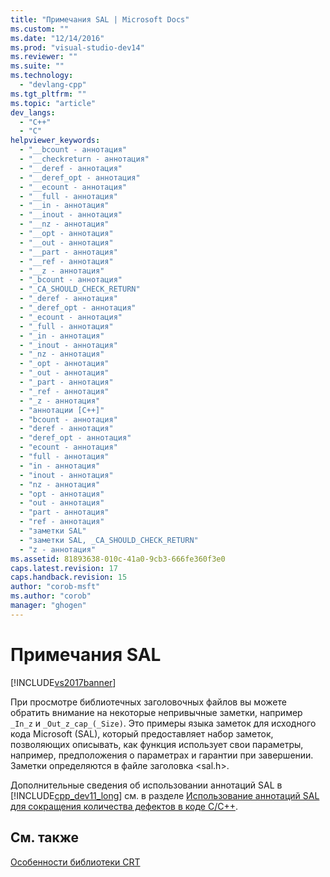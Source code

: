 ```yaml
---
title: "Примечания SAL | Microsoft Docs"
ms.custom: ""
ms.date: "12/14/2016"
ms.prod: "visual-studio-dev14"
ms.reviewer: ""
ms.suite: ""
ms.technology: 
  - "devlang-cpp"
ms.tgt_pltfrm: ""
ms.topic: "article"
dev_langs: 
  - "C++"
  - "C"
helpviewer_keywords: 
  - "__bcount - аннотация"
  - "__checkreturn - аннотация"
  - "__deref - аннотация"
  - "__deref_opt - аннотация"
  - "__ecount - аннотация"
  - "__full - аннотация"
  - "__in - аннотация"
  - "__inout - аннотация"
  - "__nz - аннотация"
  - "__opt - аннотация"
  - "__out - аннотация"
  - "__part - аннотация"
  - "__ref - аннотация"
  - "__z - аннотация"
  - "_bcount - аннотация"
  - "_CA_SHOULD_CHECK_RETURN"
  - "_deref - аннотация"
  - "_deref_opt - аннотация"
  - "_ecount - аннотация"
  - "_full - аннотация"
  - "_in - аннотация"
  - "_inout - аннотация"
  - "_nz - аннотация"
  - "_opt - аннотация"
  - "_out - аннотация"
  - "_part - аннотация"
  - "_ref - аннотация"
  - "_z - аннотация"
  - "аннотации [C++]"
  - "bcount - аннотация"
  - "deref - аннотация"
  - "deref_opt - аннотация"
  - "ecount - аннотация"
  - "full - аннотация"
  - "in - аннотация"
  - "inout - аннотация"
  - "nz - аннотация"
  - "opt - аннотация"
  - "out - аннотация"
  - "part - аннотация"
  - "ref - аннотация"
  - "заметки SAL"
  - "заметки SAL, _CA_SHOULD_CHECK_RETURN"
  - "z - аннотация"
ms.assetid: 81893638-010c-41a0-9cb3-666fe360f3e0
caps.latest.revision: 17
caps.handback.revision: 15
author: "corob-msft"
ms.author: "corob"
manager: "ghogen"
---
```

# Примечания SAL
[!INCLUDE[vs2017banner](../assembler/inline/includes/vs2017banner.md)]

При просмотре библиотечных заголовочных файлов вы можете обратить внимание на некоторые непривычные заметки, например `_In_z` и `_Out_z_cap_(_Size)`.  Это примеры языка заметок для исходного кода Microsoft \(SAL\), который предоставляет набор заметок, позволяющих описывать, как функция использует свои параметры, например, предположения о параметрах и гарантии при завершении.  Заметки определяются в файле заголовка \<sal.h\>.  
  
 Дополнительные сведения об использовании аннотаций SAL в [!INCLUDE[cpp_dev11_long](../build/includes/cpp_dev11_long_md.md)] см. в разделе [Использование аннотаций SAL для сокращения количества дефектов в коде C\/C\+\+](../Topic/Using%20SAL%20Annotations%20to%20Reduce%20C-C++%20Code%20Defects.md).  
  
## См. также  
 [Особенности библиотеки CRT](../c-runtime-library/crt-library-features.md)